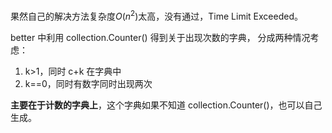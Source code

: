 果然自己的解决方法复杂度$O(n^2)$太高，没有通过，Time Limit Exceeded。

better 中利用 collection.Counter() 得到关于出现次数的字典，
分成两种情况考虑：
1. k>1，同时 c+k 在字典中
2. k==0，同时有数字同时出现两次

**主要在于计数的字典上**，这个字典如果不知道 collection.Counter()，也可以自己生成。